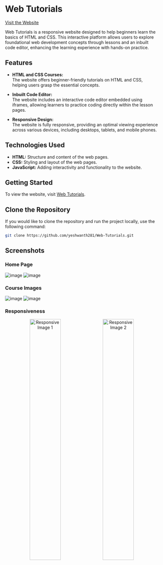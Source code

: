 # Web Tutorials

[Visit the Website](https://yeshwanth281.github.io/Web-Tutorials/)

Web Tutorials is a responsive website designed to help beginners learn the basics of HTML and CSS. This interactive platform allows users to explore foundational web development concepts through lessons and an inbuilt code editor, enhancing the learning experience with hands-on practice.

## Features

- **HTML and CSS Courses:**  
  The website offers beginner-friendly tutorials on HTML and CSS, helping users grasp the essential concepts.
  
- **Inbuilt Code Editor:**  
  The website includes an interactive code editor embedded using iframes, allowing learners to practice coding directly within the lesson pages.
  
- **Responsive Design:**  
  The website is fully responsive, providing an optimal viewing experience across various devices, including desktops, tablets, and mobile phones.

## Technologies Used

- **HTML:** Structure and content of the web pages.
- **CSS:** Styling and layout of the web pages.
- **JavaScript:** Adding interactivity and functionality to the website.
  
## Getting Started

To view the website, visit [Web Tutorials](https://yeshwanth281.github.io/Web-Tutorials/).

## Clone the Repository

If you would like to clone the repository and run the project locally, use the following command:

```bash
git clone https://github.com/yeshwanth281/Web-Tutorials.git
```
## Screenshots
### Home Page
![image](https://github.com/user-attachments/assets/f8c994f9-aefb-4797-9768-76d3e4404954) ![image](https://github.com/user-attachments/assets/0bf8b1de-fc13-4f84-abb3-0c1c6a3538f5)
### Course Images
![image](https://github.com/user-attachments/assets/5b6222d3-3715-48e9-8645-0656e8dbcaca) ![image](https://github.com/user-attachments/assets/c74966c6-0f17-4a9c-895b-392b34bd6b78)
### Responsiveness

<p align="center">
  <img src="https://github.com/user-attachments/assets/627a2410-9764-4203-827e-ca87c5e74604" alt="Responsive Image 1" width="45%" style="margin-right: 10px;" />
  <img src="https://github.com/user-attachments/assets/9f9a6651-0578-4d25-be61-32f9909600b5" alt="Responsive Image 2" width="45%" />
</p>


